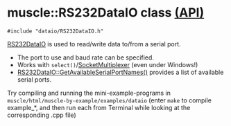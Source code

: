 # muscle::RS232DataIO class [(API)](https://public.msli.com/lcs/muscle/html/classmuscle_1_1RS232DataIO.html)

```#include "dataio/RS232DataIO.h"```

[RS232DataIO](https://public.msli.com/lcs/muscle/html/classmuscle_1_1RS232DataIO.html) is used to read/write data to/from a serial port.

* The port to use and baud rate can be specified.
* Works with `select()`/[SocketMultiplexer](https://public.msli.com/lcs/muscle/html/classmuscle_1_1SocketMultiplexer.html) (even under Windows!)
* [RS232DataIO::GetAvailableSerialPortNames()](https://public.msli.com/lcs/muscle/html/classmuscle_1_1RS232DataIO.html#a33786b1519fd039e0d613ca1bdc50955) provides a list of available serial ports.

Try compiling and running the mini-example-programs in `muscle/html/muscle-by-example/examples/dataio` (enter `make` to compile example_*, and then run each from Terminal while looking at the corresponding .cpp file)
